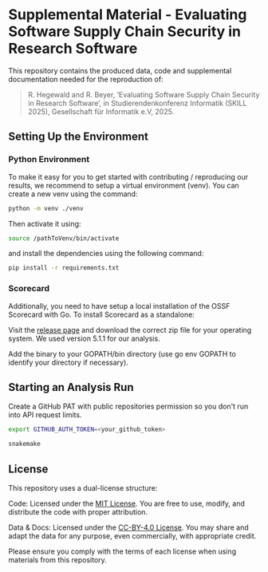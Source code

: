 # Supplemental Material - Evaluating Software Supply Chain Security in Research Software

This repository contains the produced data, code and supplemental documentation needed for the reproduction of:

> R. Hegewald and R. Beyer, ‘Evaluating Software Supply Chain Security in Research Software’, in Studierendenkonferenz Informatik (SKILL 2025), Gesellschaft für Informatik e.V, 2025.

## Setting Up the Environment

### Python Environment

To make it easy for you to get started with contributing / reproducing our results, we recommend to setup a virtual environment (venv). You can create a new venv using the command:

```sh
python -m venv ./venv
```

Then activate it using:

```sh
source /pathToVenv/bin/activate
```

and install the dependencies using the following command:

```sh
pip install -r requirements.txt
```

### Scorecard

Additionally, you need to have setup a local installation of the OSSF Scorecard with Go. To install Scorecard as a standalone:

Visit the [release page](https://github.com/ossf/scorecard/releases/tag/v5.1.1) and download the correct zip file for your operating system. We used version 5.1.1 for our analysis.

Add the binary to your GOPATH/bin directory (use go env GOPATH to identify your directory if necessary).

## Starting an Analysis Run

Create a GitHub PAT with public repositories permission so you don't run into API request limits.

```sh
export GITHUB_AUTH_TOKEN=<your_github_token>

snakemake
```

## License

This repository uses a dual-license structure:

Code: Licensed under the [MIT License](LICENSE.md). You are free to use, modify, and distribute the code with proper attribution.

Data & Docs: Licensed under the [CC-BY-4.0 License](/data/LICENSE.md). You may share and adapt the data for any purpose, even commercially, with appropriate credit.

Please ensure you comply with the terms of each license when using materials from this repository.
